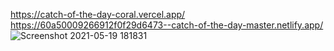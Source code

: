 https://catch-of-the-day-coral.vercel.app/
https://60a50009266912f0f29d6473--catch-of-the-day-master.netlify.app/
![Screenshot 2021-05-19 181831](https://user-images.githubusercontent.com/68158190/118812788-509b5e80-b8d0-11eb-882e-c84a27657160.jpg)
